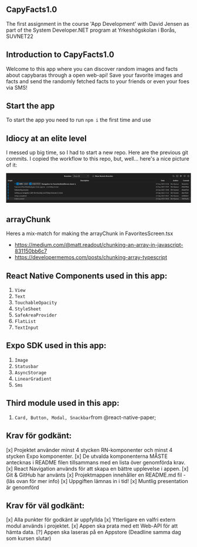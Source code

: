 ## CapyFacts1.0

The first assignment in the course 'App Development' with David Jensen as part of the System Developer.NET program at Yrkeshögskolan i Borås, SUVNET22

## Introduction to CapyFacts1.0

Welcome to this app where you can discover random images and facts about capybaras through a open web-api! Save your favorite images and facts and send the randomly fetched facts to your friends or even your foes via SMS!

## Start the app

To start the app you need to run `npm i` the first time and use

## Idiocy at an elite level

I messed up big time, so I had to start a new repo. Here are the previous git commits. I copied the workflow to this repo, but, well... here's a nice picture of it:

![First_repo_commits](image.png)

## arrayChunk

Heres a mix-match for making the arrayChunk in FavoritesScreen.tsx

- https://medium.com/@matt.readout/chunking-an-array-in-javascript-831150bb6c7
- https://developermemos.com/posts/chunking-array-typescript

## React Native Components used in this app:

1. `View`
2. `Text`
3. `TouchableOpacity`
4. `StyleSheet`
5. `SafeAreaProvider`
6. `FlatList`
7. `TextInput`

## Expo SDK used in this app:

1. `Image`
2. `Statusbar`
3. `AsyncStorage`
4. `LinearGradient`
5. `Sms`

## Third module used in this app:

1. `Card, Button, Modal, Snackbar`from @react-native-paper;

## Krav för godkänt:

[x] Projektet använder minst 4 stycken RN-komponenter och minst 4 stycken Expo
komponenter.
[x] De utvalda komponenterna MÅSTE antecknas i README filen tillsammans med en
lista över genomförda krav.
[x] React Navigation används för att skapa en bättre upplevelse i appen.
[x] Git & GitHub har använts
[x] Projektmappen innehåller en README.md fil - (läs ovan för mer info)
[x] Uppgiften lämnas in i tid!
[x] Muntlig presentation är genomförd

## Krav för väl godkänt:

[x] Alla punkter för godkänt är uppfyllda
[x] Ytterligare en valfri extern modul används i projektet.
[x] Appen ska prata med ett Web-API för att hämta data.
[?] Appen ska laseras på en Appstore (Deadline samma dag som kursen slutar)
